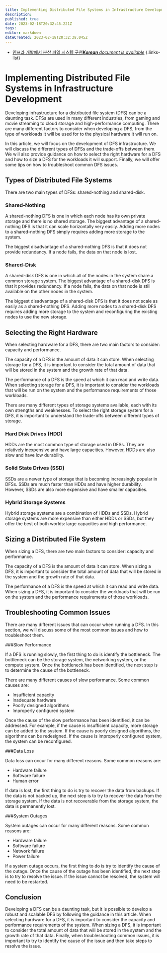 ```yaml
---
title: Implementing Distributed File Systems in Infrastructure Development
description: 
published: true
date: 2023-02-18T20:32:45.221Z
tags: 
editor: markdown
dateCreated: 2023-02-18T20:32:38.045Z
---
```


- [인프라 개발에서 분산 파일 시스템 구현***Korean** document is available*](/ko/Knowledge-base/Backend/implementing-distributed-file-systems-in-infrastructure-development)
{.links-list}


# Implementing Distributed File Systems in Infrastructure Development

Developing infrastructure for a distributed file system (DFS) can be a daunting task. DFSs are used in many different industries, from gaming and movie streaming to cloud storage and high-performance computing. There are many different factors to consider when developing a DFS, from the type of workloads it will be used for to the physical hardware it will run on.

In this article, we will focus on the development of DFS infrastructure. We will discuss the different types of DFSs and the trade-offs between them. We will also provide guidance on how to select the right hardware for a DFS and how to size a DFS for the workloads it will support. Finally, we will offer some tips on how to troubleshoot common DFS issues.

## Types of Distributed File Systems

There are two main types of DFSs: shared-nothing and shared-disk.

### Shared-Nothing

A shared-nothing DFS is one in which each node has its own private storage and there is no shared storage. The biggest advantage of a shared-nothing DFS is that it can scale horizontally very easily. Adding more nodes to a shared-nothing DFS simply requires adding more storage to the system.

The biggest disadvantage of a shared-nothing DFS is that it does not provide redundancy. If a node fails, the data on that node is lost.

### Shared-Disk

A shared-disk DFS is one in which all of the nodes in the system share a common storage system. The biggest advantage of a shared-disk DFS is that it provides redundancy. If a node fails, the data on that node is still available on the other nodes in the system.

The biggest disadvantage of a shared-disk DFS is that it does not scale as easily as a shared-nothing DFS. Adding more nodes to a shared-disk DFS requires adding more storage to the system and reconfiguring the existing nodes to use the new storage.

## Selecting the Right Hardware

When selecting hardware for a DFS, there are two main factors to consider: capacity and performance.

The capacity of a DFS is the amount of data it can store. When selecting storage for a DFS, it is important to consider the total amount of data that will be stored in the system and the growth rate of that data.

The performance of a DFS is the speed at which it can read and write data. When selecting storage for a DFS, it is important to consider the workloads that will be run on the system and the performance requirements of those workloads.

There are many different types of storage systems available, each with its own strengths and weaknesses. To select the right storage system for a DFS, it is important to understand the trade-offs between different types of storage.

### Hard Disk Drives (HDD)

HDDs are the most common type of storage used in DFSs. They are relatively inexpensive and have large capacities. However, HDDs are also slow and have low durability.

### Solid State Drives (SSD)

SSDs are a newer type of storage that is becoming increasingly popular in DFSs. SSDs are much faster than HDDs and have higher durability. However, SSDs are also more expensive and have smaller capacities.

### Hybrid Storage Systems

Hybrid storage systems are a combination of HDDs and SSDs. Hybrid storage systems are more expensive than either HDDs or SSDs, but they offer the best of both worlds: large capacities and high performance.

## Sizing a Distributed File System

When sizing a DFS, there are two main factors to consider: capacity and performance.

The capacity of a DFS is the amount of data it can store. When sizing a DFS, it is important to consider the total amount of data that will be stored in the system and the growth rate of that data.

The performance of a DFS is the speed at which it can read and write data. When sizing a DFS, it is important to consider the workloads that will be run on the system and the performance requirements of those workloads.

## Troubleshooting Common Issues

There are many different issues that can occur when running a DFS. In this section, we will discuss some of the most common issues and how to troubleshoot them.

###Slow Performance

If a DFS is running slowly, the first thing to do is identify the bottleneck. The bottleneck can be the storage system, the networking system, or the compute system. Once the bottleneck has been identified, the next step is to determine the cause of the bottleneck.

There are many different causes of slow performance. Some common causes are:

- Insufficient capacity
- Inadequate hardware
- Poorly designed algorithms
- Improperly configured system

Once the cause of the slow performance has been identified, it can be addressed. For example, if the cause is insufficient capacity, more storage can be added to the system. If the cause is poorly designed algorithms, the algorithms can be redesigned. If the cause is improperly configured system, the system can be reconfigured.

###Data Loss

Data loss can occur for many different reasons. Some common reasons are:

- Hardware failure
- Software failure
- Human error

If data is lost, the first thing to do is try to recover the data from backups. If the data is not backed up, the next step is to try to recover the data from the storage system. If the data is not recoverable from the storage system, the data is permanently lost.

###System Outages

System outages can occur for many different reasons. Some common reasons are:

- Hardware failure
- Software failure
- Network failure
- Power failure

If a system outage occurs, the first thing to do is try to identify the cause of the outage. Once the cause of the outage has been identified, the next step is to try to resolve the issue. If the issue cannot be resolved, the system will need to be restarted.

## Conclusion

Developing a DFS can be a daunting task, but it is possible to develop a robust and scalable DFS by following the guidance in this article. When selecting hardware for a DFS, it is important to consider the capacity and performance requirements of the system. When sizing a DFS, it is important to consider the total amount of data that will be stored in the system and the growth rate of that data. Finally, when troubleshooting common issues, it is important to try to identify the cause of the issue and then take steps to resolve the issue.